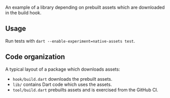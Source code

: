 An example of a library depending on prebuilt assets which are downloaded in
the build hook.

## Usage

Run tests with `dart --enable-experiment=native-assets test`.

## Code organization

A typical layout of a package which downloads assets:

* `hook/build.dart` downloads the prebuilt assets.
* `lib/` contains Dart code which uses the assets.
* `tool/build.dart` prebuilts assets and is exercised from the GitHub CI.
